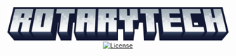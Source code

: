 <img src="https://github.com/DaHofa02/rotarytech/blob/main/blockbench/export/rotarytechtitle.png" alt="RotaryTech Logo">
<div align="center">
    <a href="https://github.com/DaHofa02/rotarytech/main/LICENSE">
        <img src="https://img.shields.io/github/license/DaHofa02/rotarytech?style=flat&color=900c3f" alt="License">
    </a>
</div>
